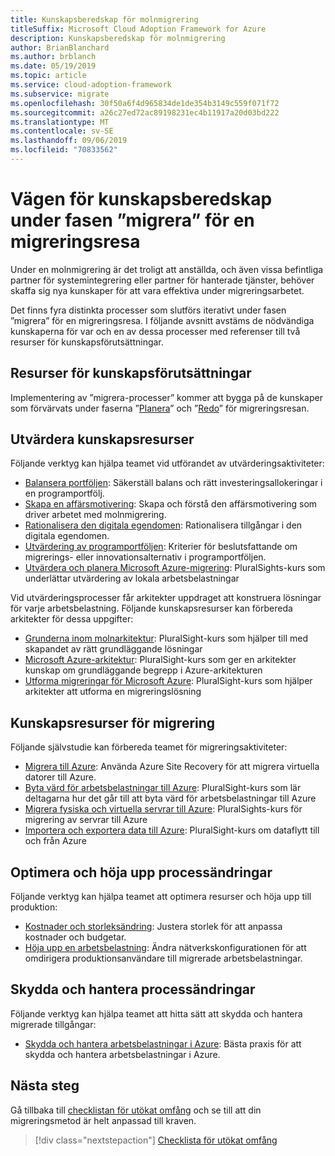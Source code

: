 ```yaml
---
title: Kunskapsberedskap för molnmigrering
titleSuffix: Microsoft Cloud Adoption Framework for Azure
description: Kunskapsberedskap för molnmigrering
author: BrianBlanchard
ms.author: brblanch
ms.date: 05/19/2019
ms.topic: article
ms.service: cloud-adoption-framework
ms.subservice: migrate
ms.openlocfilehash: 30f50a6f4d965834de1de354b3149c559f071f72
ms.sourcegitcommit: a26c27ed72ac89198231ec4b11917a20d03bd222
ms.translationtype: MT
ms.contentlocale: sv-SE
ms.lasthandoff: 09/06/2019
ms.locfileid: "70833562"
---
```

# <a name="skills-readiness-path-during-the-migrate-phase-of-a-migration-journey"></a>Vägen för kunskapsberedskap under fasen ”migrera” för en migreringsresa

Under en molnmigrering är det troligt att anställda, och även vissa befintliga partner för systemintegrering eller partner för hanterade tjänster, behöver skaffa sig nya kunskaper för att vara effektiva under migreringsarbetet.

Det finns fyra distinkta processer som slutförs iterativt under fasen ”migrera” för en migreringsresa. I följande avsnitt avstäms de nödvändiga kunskaperna för var och en av dessa processer med referenser till två resurser för kunskapsförutsättningar.

## <a name="prerequisites-skilling-resources"></a>Resurser för kunskapsförutsättningar

Implementering av ”migrera-processer” kommer att bygga på de kunskaper som förvärvats under faserna ”[Planera](../../business-strategy/suggested-skills.md)” och ”[Redo](../../organization/suggested-skills.md)” för migreringsresan.

## <a name="assess-skilling-resources"></a>Utvärdera kunskapsresurser

Följande verktyg kan hjälpa teamet vid utförandet av utvärderingsaktiviteter:

- [Balansera portföljen](./balance-the-portfolio.md): Säkerställ balans och rätt investeringsallokeringar i en programportfölj.
- [Skapa en affärsmotivering](../../business-strategy/cloud-migration-business-case.md): Skapa och förstå den affärsmotivering som driver arbetet med molnmigrering.
- [Rationalisera den digitala egendomen](../../digital-estate/rationalize.md): Rationalisera tillgångar i den digitala egendomen.
- [Utvärdering av programportföljen](/learn/modules/app-and-infra-migration-and-modernization): Kriterier för beslutsfattande om migrerings- eller innovationsalternativ i programportföljen.
- [Utvärdera och planera Microsoft Azure-migrering](https://www.pluralsight.com/courses/microsoft-azure-migration-assessing-planning): PluralSights-kurs som underlättar utvärdering av lokala arbetsbelastningar

Vid utvärderingsprocesser får arkitekter uppdraget att konstruera lösningar för varje arbetsbelastning. Följande kunskapsresurser kan förbereda arkitekter för dessa uppgifter:

- [Grunderna inom molnarkitektur](https://app.pluralsight.com/library/courses/cloud-architecture-foundations): PluralSight-kurs som hjälper till med skapandet av rätt grundläggande lösningar
- [Microsoft Azure-arkitektur](https://app.pluralsight.com/library/courses/cloud-architecture-foundations): PluralSight-kurs som ger en arkitekter kunskap om grundläggande begrepp i Azure-arkitekturen
- [Utforma migreringar för Microsoft Azure](https://app.pluralsight.com/library/courses/cloud-architecture-foundations): PluralSight-kurs som hjälper arkitekter att utforma en migreringslösning

## <a name="migrate-skilling-resources"></a>Kunskapsresurser för migrering

Följande självstudie kan förbereda teamet för migreringsaktiviteter:

- [Migrera till Azure](/azure/site-recovery/migrate-tutorial-on-premises-azure): Använda Azure Site Recovery för att migrera virtuella datorer till Azure.
- [Byta värd för arbetsbelastningar till Azure](https://aka.ms/rehostcourse): PluralSight-kurs som lär deltagarna hur det går till att byta värd för arbetsbelastningar till Azure
- [Migrera fysiska och virtuella servrar till Azure](https://app.pluralsight.com/library/courses/microsoft-azure-migrating-physical-virtual-servers/table-of-contents): PluralSights-kurs för migrering av servrar till Azure
- [Importera och exportera data till Azure](https://app.pluralsight.com/library/courses/microsoft-azure-import-export-data/table-of-contents): PluralSight-kurs om dataflytt till och från Azure

## <a name="optimize-and-promote-process-changes"></a>Optimera och höja upp processändringar

Följande verktyg kan hjälpa teamet att optimera resurser och höja upp till produktion:

- [Kostnader och storleksändring](../azure-best-practices/migrate-best-practices-costs.md): Justera storlek för att anpassa kostnader och budgetar.
- [Höja upp en arbetsbelastning](../azure-best-practices/migrate-best-practices-networking.md): Ändra nätverkskonfigurationen för att omdirigera produktionsanvändare till migrerade arbetsbelastningar.

## <a name="secure-and-manage-process-changes"></a>Skydda och hantera processändringar

Följande verktyg kan hjälpa teamet att hitta sätt att skydda och hantera migrerade tillgångar:

- [Skydda och hantera arbetsbelastningar i Azure](../azure-best-practices/migrate-best-practices-security-management.md): Bästa praxis för att skydda och hantera arbetsbelastningar i Azure.

## <a name="next-steps"></a>Nästa steg

Gå tillbaka till [checklistan för utökat omfång](./index.md) och se till att din migreringsmetod är helt anpassad till kraven.

> [!div class="nextstepaction"]
> [Checklista för utökat omfång](./index.md)
